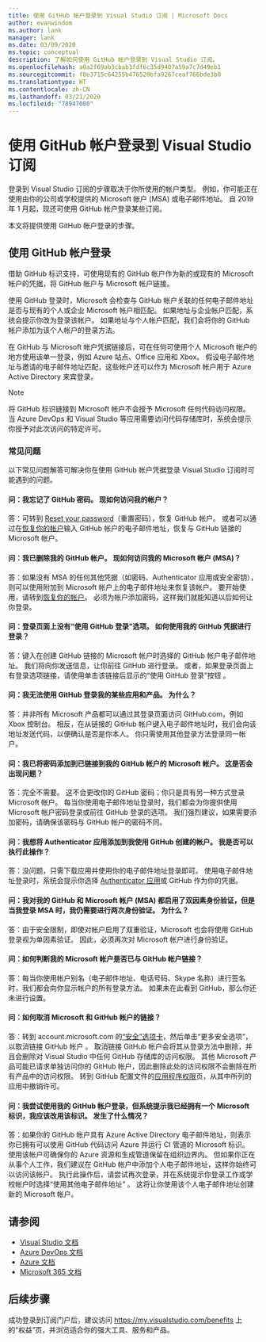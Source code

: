 ```yaml
---
title: 使用 GitHub 帐户登录到 Visual Studio 订阅 | Microsoft Docs
author: evanwindom
ms.author: lank
manager: lank
ms.date: 03/09/2020
ms.topic: conceptual
description: 了解如何使用 GitHub 帐户登录到 Visual Studio 订阅。
ms.openlocfilehash: a0a2f69ab3cbab3fdf6c35d9407a59a7c7d49eb1
ms.sourcegitcommit: f8e3715c64255b476520bfa9267ceaf766bde3b0
ms.translationtype: HT
ms.contentlocale: zh-CN
ms.lasthandoff: 03/21/2020
ms.locfileid: "78947080"
---
```

# <a name="signing-in-to-visual-studio-subscriptions-with-your-github-account"></a>使用 GitHub 帐户登录到 Visual Studio 订阅 

登录到 Visual Studio 订阅的步骤取决于你所使用的帐户类型。 例如，你可能正在使用由你的公司或学校提供的 Microsoft 帐户 (MSA) 或电子邮件地址。 自 2019 年 1 月起，现还可使用 GitHub 帐户登录某些订阅。 

本文将提供使用 GitHub 帐户登录的步骤。

## <a name="signing-in-with-your-github-account"></a>使用 GitHub 帐户登录

借助 GitHub 标识支持，可使用现有的 GitHub 帐户作为新的或现有的 Microsoft 帐户的凭据，将 GitHub 帐户与 Microsoft 帐户链接。 

使用 GitHub 登录时，Microsoft 会检查与 GitHub 帐户关联的任何电子邮件地址是否与现有的个人或企业 Microsoft 帐户相匹配。 如果地址与企业帐户匹配，系统会提示你改为登录该帐户。 如果地址与个人帐户匹配，我们会将你的 GitHub 帐户添加为该个人帐户的登录方法。

在 GitHub 与 Microsoft 帐户凭据链接后，可在任何可使用个人 Microsoft 帐户的地方使用该单一登录，例如 Azure 站点、Office 应用和 Xbox。 假设电子邮件地址与邀请的电子邮件地址匹配，这些帐户还可以作为 Microsoft 帐户用于 Azure Active Directory 来宾登录。

> [!NOTE]
> 将 GitHub 标识链接到 Microsoft 帐户不会授予 Microsoft 任何代码访问权限。 当 Azure DevOps 和 Visual Studio 等应用需要访问代码存储库时，系统会提示你授予对此次访问的特定许可。 

### <a name="frequently-asked-questions"></a>常见问题
以下常见问题解答可解决你在使用 GitHub 帐户凭据登录 Visual Studio 订阅时可能遇到的问题。

#### <a name="q-i-forgot-my-github-password--how-can-i-access-my-account-now"></a>问：我忘记了 GitHub 密码。  现如何访问我的帐户？
答：可转到 [Reset your password](https://github.com/password_reset)（重置密码），恢复 GitHub 帐户。 或者可以通过在[恢复你的帐户](https://account.live.com/password/reset)输入 GitHub 帐户的电子邮件地址，恢复与 GitHub 链接的 Microsoft 帐户。

#### <a name="q-i-deleted-my-github-account--how-can-i-access-my-microsoft-account-msa-now"></a>问：我已删除我的 GitHub 帐户。  现如何访问我的 Microsoft 帐户 (MSA)？
答：如果没有 MSA 的任何其他凭据（如密码、Authenticator 应用或安全密钥），则可以使用附加到 Microsoft 帐户上的电子邮件地址来恢复该帐户。 要开始使用，请转到[恢复你的帐户](https://account.live.com/password/reset)。 必须为帐户添加密码，这样我们就能知道以后如何让你登录。 

#### <a name="q-theres-no-sign-in-with-github-option-on-the-sign-in-page--how-can-i-use-my-github-credentials-to-sign-in"></a>问：登录页面上没有“使用 GitHub 登录”选项。  如何使用我的 GitHub 凭据进行登录？
答：键入在创建 GitHub 链接的 Microsoft 帐户时选择的 GitHub 帐户电子邮件地址。 我们将向你发送信息，让你前往 GitHub 进行登录。 或者，如果登录页面上有登录选项链接，请使用单击该链接后显示的“使用 GitHub 登录”按钮  。 

#### <a name="q-i-cant-sign-in-to-some-of-my-apps-and-products-with-github--why"></a>问：我无法使用 GitHub 登录我的某些应用和产品。  为什么？
答：并非所有 Microsoft 产品都可以通过其登录页面访问 GitHub.com，例如 Xbox 控制台。 相反，在从链接的 GitHub 帐户键入电子邮件地址时，我们会向该地址发送代码，以便确认是否是你本人。 你只需使用其他登录方法登录同一帐户。 

#### <a name="q--ive-added-a-password-to-the-microsoft-account-i-have-linked-to-my-github-account--will-that-cause-a-problem"></a>问：我已将密码添加到已链接到我的 GitHub 帐户的 Microsoft 帐户。  这是否会出现问题？
答：完全不需要。 这不会更改你的 GitHub 密码；你只是具有另一种方式登录 Microsoft 帐户。 每当你使用电子邮件地址登录时，我们都会为你提供使用 Microsoft 帐户密码登录或前往 GitHub 登录的选项。 我们强烈建议，如果需要添加密码，请确保该密码与 GitHub 帐户的密码不同。

#### <a name="q-i-want-to-add-the-authenticator-app-to-the-account-i-created-using-github--can-i-do-that"></a>问：我想将 Authenticator 应用添加到我使用 GitHub 创建的帐户。  我是否可以执行此操作？
答：没问题，只需下载应用并使用你的电子邮件地址登录即可。 使用电子邮件地址登录时，系统会提示你选择 [Authenticator 应用](https://www.microsoft.com/p/microsoft-authenticator/9nblgggzmcj6)或 GitHub 作为你的凭据。

#### <a name="q-ive-enabled-two-factor-authentication-on-both-my-github-and-microsoft-accounts-msa-but-when-i-sign-in-to-my-msa-im-still-asked-to-authenticate-twice--why"></a>问：我对我的 GitHub 和 Microsoft 帐户 (MSA) 都启用了双因素身份验证，但是当我登录 MSA 时，我仍需要进行两次身份验证。  为什么？
答：由于安全限制，即使对帐户启用了双重验证，Microsoft 也会将使用 GitHub 登录视为单因素验证。 因此，必须再次对 Microsoft 帐户进行身份验证。 

#### <a name="q--how-can-i-tell-if-my-microsoft-account-and-github-accounts-are-linked"></a>问：如何判断我的 Microsoft 帐户是否已与 GitHub 帐户链接？
答：每当你使用帐户别名（电子邮件地址、电话号码、Skype 名称）进行签名时，我们都会向你显示帐户的所有登录方法。 如果未在此看到 GitHub，那么你还未进行设置。

#### <a name="q--how-can-i-unlink-my-microsoft-and-github-accounts"></a>问：如何取消 Microsoft 和 GitHub 帐户的链接？ 
答：转到 account.microsoft.com 的[“安全”选项卡](https://account.microsoft.com/security)，然后单击“更多安全选项”，以取消链接 GitHub 帐户  。 取消链接 GitHub 帐户会将其从登录方法中删除，并且会删除对 Visual Studio 中任何 GitHub 存储库的访问权限。 其他 Microsoft 产品可能已请求单独访问你的 GitHub 帐户，因此删除此处的访问权限不会删除在所有产品中的访问权限。 转到 GitHub 配置文件的[应用程序权限](https://github.com/settings/applications)页，从其中所列的应用中撤销许可。

#### <a name="q--i-try-to-use-my-github-account-to-sign-in-but-im-prompted-that-i-already-have-a-microsoft-identity-that-i-should-use-instead--whats-happening"></a>问：我尝试使用我的 GitHub 帐户登录，但系统提示我已经拥有一个 Microsoft 标识，我应该改用该标识。  发生了什么情况？
答：如果你的 GitHub 帐户具有 Azure Active Directory 电子邮件地址，则表示你已拥有可以使用 GitHub 代码访问 Azure 并运行 CI 管道的 Microsoft 标识。 使用该帐户可确保你的 Azure 资源和生成管道保留在组织边界内。 但如果你正在从事个人工作，我们建议在 GitHub 帐户中添加个人电子邮件地址，这样你始终可以访问该帐户。 执行此操作后，请尝试再次登录，并在系统提示你登录工作或学校帐户时选择“使用其他电子邮件地址”  。 这将让你使用该个人电子邮件地址创建新的 Microsoft 帐户。

## <a name="see-also"></a>请参阅
- [Visual Studio 文档](https://docs.microsoft.com/visualstudio/)
- [Azure DevOps 文档](https://docs.microsoft.com/azure/devops/)
- [Azure 文档](https://docs.microsoft.com/azure/)
- [Microsoft 365 文档](https://docs.microsoft.com/microsoft-365/)

## <a name="next-steps"></a>后续步骤
成功登录到订阅门户后，建议访问 https://my.visualstudio.com/benefits 上的“权益”页，并浏览适合你的强大工具、服务和产品。  
